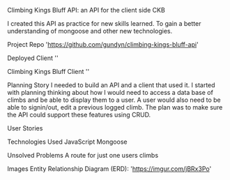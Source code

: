 Climbing Kings Bluff API: an API for the client side CKB

I created this API as practice for new skills learned. To gain a better understanding of mongoose and other new technologies.

Project Repo
'https://github.com/gundyn/climbing-kings-bluff-api'

Deployed Client
''

Climbing Kings Bluff Client 
''

Planning Story
I needed to build an API and a client that used it. I started with planning thinking about how I would need to access a data base of climbs and be able to display them to a user. A user would also need to be able to signin/out, edit a previous logged climb. The plan was to make sure the API could support these features using CRUD.

User Stories

Technologies Used
JavaScript 
Mongoose 

Unsolved Problems
A route for just one users climbs

Images
Entity Relationship Diagram (ERD):
'https://imgur.com/jBRx3Po'